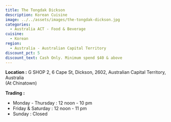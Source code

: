 ```yaml
---
title: The Tongdak Dickson
description: Korean Cuisine
image: ../../assets/images/the-tongdak-dickson.jpg
categories:
  - Australia ACT - Food & Beverage
cuisine:
  - Korean
region:
  - Australia - Australian Capital Territory
discount_pct: 5
discount_text: Cash Only. Minimum spend $40 & above
---
```

**Location :** G SHOP 2, 6 Cape St, Dickson, 2602, Australian Capital Territory, Australia\
(At Chinatown)

**Trading :** 

* Monday - Thursday : 12 noon - 10 pm
* Friday & Saturday : 12 noon - 11 pm
* Sunday : Closed
